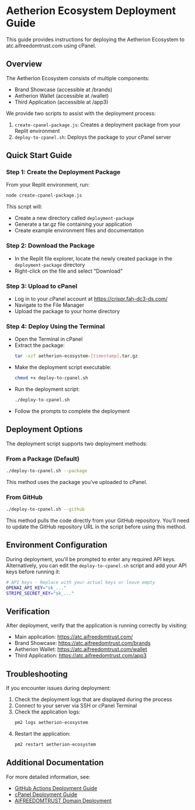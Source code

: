 # Aetherion Ecosystem Deployment Guide

This guide provides instructions for deploying the Aetherion Ecosystem to atc.aifreedomtrust.com using cPanel.

## Overview

The Aetherion Ecosystem consists of multiple components:
- Brand Showcase (accessible at /brands)
- Aetherion Wallet (accessible at /wallet)
- Third Application (accessible at /app3)

We provide two scripts to assist with the deployment process:

1. `create-cpanel-package.js`: Creates a deployment package from your Replit environment
2. `deploy-to-cpanel.sh`: Deploys the package to your cPanel server

## Quick Start Guide

### Step 1: Create the Deployment Package

From your Replit environment, run:

```bash
node create-cpanel-package.js
```

This script will:
- Create a new directory called `deployment-package`
- Generate a tar.gz file containing your application
- Create example environment files and documentation

### Step 2: Download the Package

- In the Replit file explorer, locate the newly created package in the `deployment-package` directory
- Right-click on the file and select "Download"

### Step 3: Upload to cPanel

- Log in to your cPanel account at https://crispr.fah-dc3-ds.com/
- Navigate to the File Manager
- Upload the package to your home directory

### Step 4: Deploy Using the Terminal

- Open the Terminal in cPanel
- Extract the package:
  ```bash
  tar -xzf aetherion-ecosystem-[timestamp].tar.gz
  ```
- Make the deployment script executable:
  ```bash
  chmod +x deploy-to-cpanel.sh
  ```
- Run the deployment script:
  ```bash
  ./deploy-to-cpanel.sh
  ```
- Follow the prompts to complete the deployment

## Deployment Options

The deployment script supports two deployment methods:

### From a Package (Default)

```bash
./deploy-to-cpanel.sh --package
```

This method uses the package you've uploaded to cPanel.

### From GitHub

```bash
./deploy-to-cpanel.sh --github
```

This method pulls the code directly from your GitHub repository. You'll need to update the GitHub repository URL in the script before using this method.

## Environment Configuration

During deployment, you'll be prompted to enter any required API keys. Alternatively, you can edit the `deploy-to-cpanel.sh` script and add your API keys before running it:

```bash
# API Keys - Replace with your actual keys or leave empty
OPENAI_API_KEY="sk_..."
STRIPE_SECRET_KEY="sk_..."
```

## Verification

After deployment, verify that the application is running correctly by visiting:

- Main application: https://atc.aifreedomtrust.com/
- Brand Showcase: https://atc.aifreedomtrust.com/brands
- Aetherion Wallet: https://atc.aifreedomtrust.com/wallet
- Third Application: https://atc.aifreedomtrust.com/app3

## Troubleshooting

If you encounter issues during deployment:

1. Check the deployment logs that are displayed during the process
2. Connect to your server via SSH or cPanel Terminal
3. Check the application logs:
   ```bash
   pm2 logs aetherion-ecosystem
   ```
4. Restart the application:
   ```bash
   pm2 restart aetherion-ecosystem
   ```

## Additional Documentation

For more detailed information, see:
- [GitHub Actions Deployment Guide](./GITHUB-ACTIONS-DEPLOYMENT-GUIDE.md)
- [cPanel Deployment Guide](./CPANEL-DEPLOYMENT-GUIDE.md)
- [AIFREEDOMTRUST Domain Deployment](./AIFREEDOMTRUST-DOMAIN-DEPLOYMENT.md)